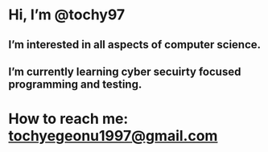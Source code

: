 # Hi, I’m @tochy97

## I’m interested in all aspects of computer science.

## I’m currently learning cyber secuirty focused programming and testing.

# How to reach me: tochyegeonu1997@gmail.com

<!---
tochy97/tochy97 is a ✨ special ✨ repository because its `README.md` (this file) appears on your GitHub profile.
You can click the Preview link to take a look at your changes.
--->
